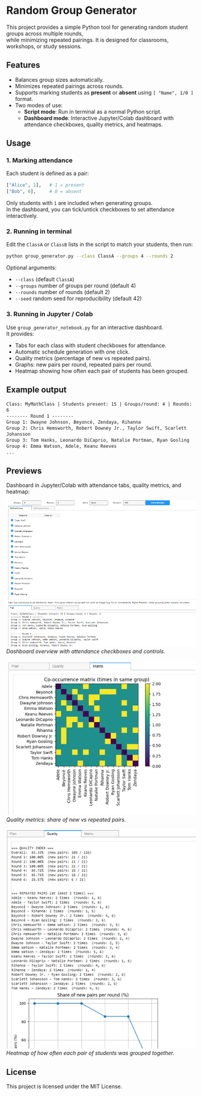 # Random Group Generator

This project provides a simple Python tool for generating random student groups across multiple rounds,  
while minimizing repeated pairings. It is designed for classrooms, workshops, or study sessions.

## Features
- Balances group sizes automatically.  
- Minimizes repeated pairings across rounds.  
- Supports marking students as **present** or **absent** using `[ "Name", 1/0 ]` format.  
- Two modes of use:
  - **Script mode**: Run in terminal as a normal Python script.  
  - **Dashboard mode**: Interactive Jupyter/Colab dashboard with attendance checkboxes, quality metrics, and heatmaps.  

## Usage

### 1. Marking attendance
Each student is defined as a pair:
```python
["Alice", 1],   # 1 = present
["Bob", 0],     # 0 = absent
```
Only students with `1` are included when generating groups.  
In the dashboard, you can tick/untick checkboxes to set attendance interactively.

### 2. Running in terminal
Edit the `ClassA` or `ClassB` lists in the script to match your students, then run:

```bash
python group_generator.py --class ClassA --groups 4 --rounds 2
```

Optional arguments:
- `--class` (default `ClassA`)
- `--groups` number of groups per round (default 4)
- `--rounds` number of rounds (default 2)
- `--seed` random seed for reproducibility (default 42)

### 3. Running in Jupyter / Colab
Use `group_generator_notebook.py` for an interactive dashboard.  
It provides:
- Tabs for each class with student checkboxes for attendance.  
- Automatic schedule generation with one click.  
- Quality metrics (percentage of new vs repeated pairs).  
- Graphs: new pairs per round, repeated pairs per round.  
- Heatmap showing how often each pair of students has been grouped.  

## Example output
```
Class: MyMathClass | Students present: 15 | Groups/round: 4 | Rounds: 6
-------- Round 1 --------
Group 1: Dwayne Johnson, Beyoncé, Zendaya, Rihanna
Group 2: Chris Hemsworth, Robert Downey Jr., Taylor Swift, Scarlett Johansson
Group 3: Tom Hanks, Leonardo DiCaprio, Natalie Portman, Ryan Gosling
Group 4: Emma Watson, Adele, Keanu Reeves
...
```

## Previews

Dashboard in Jupyter/Colab with attendance tabs, quality metrics, and heatmap:

![Dashboard Overview](images/2025-09-03-1.png)  
*Dashboard overview with attendance checkboxes and controls.*

![Quality Metrics](images/2025-09-03-2.png)  
*Quality metrics: share of new vs repeated pairs.*

![Heatmap](images/2025-09-03-3.png)  
*Heatmap of how often each pair of students was grouped together.*

## License
This project is licensed under the MIT License.
